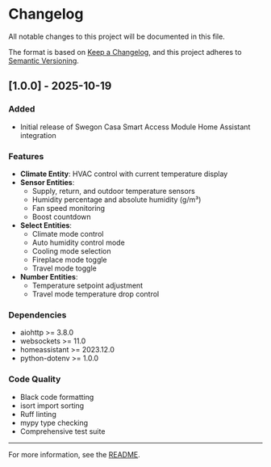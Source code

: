 # Changelog

All notable changes to this project will be documented in this file.

The format is based on [Keep a Changelog](https://keepachangelog.com/en/1.0.0/),
and this project adheres to [Semantic Versioning](https://semver.org/spec/v2.0.0.html).

## [1.0.0] - 2025-10-19

### Added
- Initial release of Swegon Casa Smart Access Module Home Assistant integration

### Features
- **Climate Entity**: HVAC control with current temperature display
- **Sensor Entities**: 
  - Supply, return, and outdoor temperature sensors
  - Humidity percentage and absolute humidity (g/m³)
  - Fan speed monitoring
  - Boost countdown
- **Select Entities**:
  - Climate mode control
  - Auto humidity control mode
  - Cooling mode selection
  - Fireplace mode toggle
  - Travel mode toggle
- **Number Entities**:
  - Temperature setpoint adjustment
  - Travel mode temperature drop control

### Dependencies
- aiohttp >= 3.8.0
- websockets >= 11.0
- homeassistant >= 2023.12.0
- python-dotenv >= 1.0.0

### Code Quality
- Black code formatting
- isort import sorting
- Ruff linting
- mypy type checking
- Comprehensive test suite

---

For more information, see the [README](README.md).
